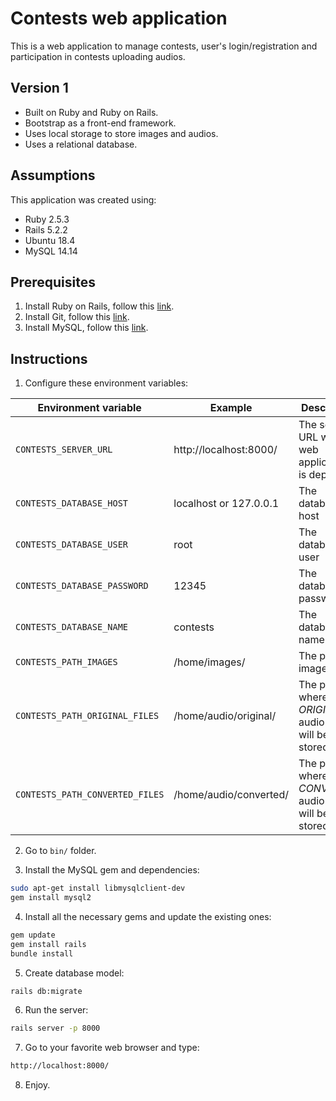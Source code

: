 # Contests web application

This is a web application to manage contests, user's login/registration and participation in contests uploading audios.

## Version 1

* Built on Ruby and Ruby on Rails.
* Bootstrap as a front-end framework.
* Uses local storage to store images and audios.
* Uses a relational database.

## Assumptions

This application was created using:

* Ruby 2.5.3
* Rails 5.2.2
* Ubuntu 18.4
* MySQL 14.14

## Prerequisites

1) Install Ruby on Rails, follow this [link](https://gorails.com/setup/ubuntu/18.04).
2) Install Git, follow this [link](https://www.liquidweb.com/kb/install-git-ubuntu-16-04-lts/).
3) Install MySQL, follow this [link](https://www.digitalocean.com/community/tutorials/how-to-use-mysql-with-your-ruby-on-rails-application-on-ubuntu-14-04).

## Instructions

1) Configure these environment variables:

|Environment variable|Example|Description|
|-|-|-|
|`CONTESTS_SERVER_URL`|http://localhost:8000/|The server URL where web application is deployed|
|`CONTESTS_DATABASE_HOST`|localhost or 127.0.0.1|The database host|
|`CONTESTS_DATABASE_USER`|root|The database user|
|`CONTESTS_DATABASE_PASSWORD`|12345|The database password|
|`CONTESTS_DATABASE_NAME`|contests|The database name|
|`CONTESTS_PATH_IMAGES`|/home/images/|The path for images|
|`CONTESTS_PATH_ORIGINAL_FILES`|/home/audio/original/|The path where *ORIGINAL* audio files will be stored|
|`CONTESTS_PATH_CONVERTED_FILES`|/home/audio/converted/|The path where *CONVERTED* audio files will be stored|

2) Go to `bin/` folder.

3) Install the MySQL gem and dependencies:

```bash
sudo apt-get install libmysqlclient-dev
gem install mysql2
```

4) Install all the necessary gems and update the existing ones:

```bash
gem update
gem install rails
bundle install
```

5) Create database model:

```bash
rails db:migrate
```

6) Run the server:

```bash
rails server -p 8000
```

7) Go to your favorite web browser and type:

```bash
http://localhost:8000/
```

8) Enjoy.
